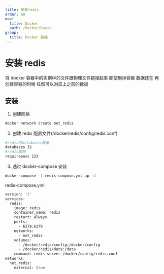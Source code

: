 ```yaml
---
title: 安装redis
order: 60
nav:
  title: Docker
  path: /docker/basic
group:
  title: Docker 基础
---
```


# 安装 redis

将 docker 容器中的实例中的文件跟物理文件链接起来 即使删掉容器 数据还在 再创建容器的时候 任然可以对应上之前的数据

## 安装

1. 创建网络

```bash
docker network create net_redis
```

2. 创建 redis 配置文件(/docker/redis/config/redis.conf)

```bash
#redis的databases数量
databases 32
#redis密码
requirepass 123
```

3. 通过 docker-compose 安装

```bash
docker-compose -f redis-compose.yml up -d
```

redis-compose.yml

```bash
version: '3'
services:
  redis:
    image: redis
    container_name: redis
    restart: always
    ports:
      - 6379:6379
    networks:
      - net_redis
    volumes:
      - /docker/redis/config:/docker/config
      - /docker/redis/data:/data
    command: redis-server /docker/config/redis.conf
networks:
  net_redis:
    external: true
```
